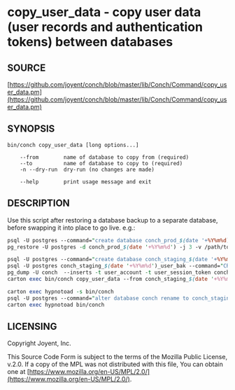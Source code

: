 # copy\_user\_data - copy user data (user records and authentication tokens) between databases

## SOURCE

[https://github.com/joyent/conch/blob/master/lib/Conch/Command/copy_user_data.pm](https://github.com/joyent/conch/blob/master/lib/Conch/Command/copy_user_data.pm)

## SYNOPSIS

```
bin/conch copy_user_data [long options...]

    --from        name of database to copy from (required)
    --to          name of database to copy to (required)
    -n --dry-run  dry-run (no changes are made)

    --help        print usage message and exit
```

## DESCRIPTION

Use this script after restoring a database backup to a separate database, before swapping it into place to go live. e.g.:

```perl
psql -U postgres --command="create database conch_prod_$(date '+%Y%m%d) owner conch"
pg_restore -U postgres -d conch_prod_$(date '+%Y%m%d') -j 3 -v /path/to/$(date '+%Y-%m-%d')T00:00:00Z; date

psql -U postgres --command="create database conch_staging_$(date '+%Y%m%d')_user_bak owner conch"
psql -U postgres conch_staging_$(date '+%Y%m%d')_user_bak --command="CREATE EXTENSION IF NOT EXISTS pgcrypto WITH SCHEMA public"
pg_dump -U conch  --inserts -t user_account -t user_session_token conch | psql -U conch conch_staging_$(date '+%Y%m%d')_user_bak
carton exec bin/conch copy_user_data --from conch_staging_$(date '+%Y%m%d')_user_bak --to conch_prod_$(date '+%Y%m%d')

carton exec hypnotoad -s bin/conch
psql -U postgres --command="alter database conch rename to conch_staging_$(date '+%Y%m%d')_bak; alter database conch_prod_$(date '+%Y%m%d') rename to conch"
carton exec hypnotoad bin/conch
```

## LICENSING

Copyright Joyent, Inc.

This Source Code Form is subject to the terms of the Mozilla Public License,
v.2.0. If a copy of the MPL was not distributed with this file, You can obtain
one at [https://www.mozilla.org/en-US/MPL/2.0/](https://www.mozilla.org/en-US/MPL/2.0/).
